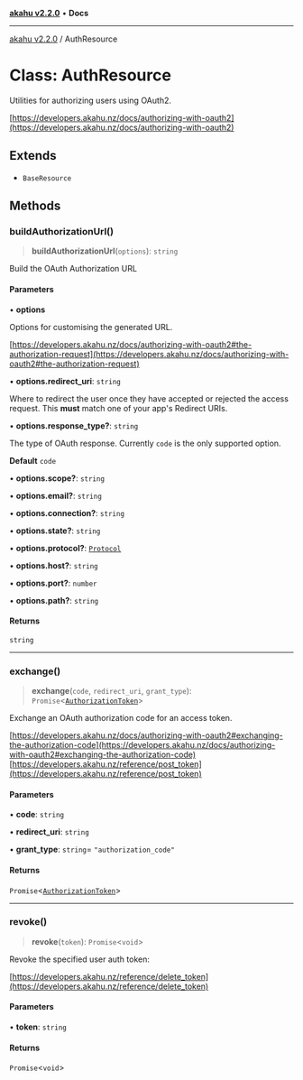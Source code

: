 [**akahu v2.2.0**](../README.md) • **Docs**

***

[akahu v2.2.0](../README.md) / AuthResource

# Class: AuthResource

Utilities for authorizing users using OAuth2.

[https://developers.akahu.nz/docs/authorizing-with-oauth2](https://developers.akahu.nz/docs/authorizing-with-oauth2)

## Extends

- `BaseResource`

## Methods

### buildAuthorizationUrl()

> **buildAuthorizationUrl**(`options`): `string`

Build the OAuth Authorization URL

#### Parameters

• **options**

Options for customising the generated URL.

[https://developers.akahu.nz/docs/authorizing-with-oauth2#the-authorization-request](https://developers.akahu.nz/docs/authorizing-with-oauth2#the-authorization-request)

• **options.redirect\_uri**: `string`

Where to redirect the user once they have accepted or rejected the access request.
This **must** match one of your app's Redirect URIs.

• **options.response\_type?**: `string`

The type of OAuth response. Currently `code` is the only supported option.

**Default**
`code`

• **options.scope?**: `string`

• **options.email?**: `string`

• **options.connection?**: `string`

• **options.state?**: `string`

• **options.protocol?**: [`Protocol`](../type-aliases/Protocol.md)

• **options.host?**: `string`

• **options.port?**: `number`

• **options.path?**: `string`

#### Returns

`string`

***

### exchange()

> **exchange**(`code`, `redirect_uri`, `grant_type`): `Promise`\<[`AuthorizationToken`](../type-aliases/AuthorizationToken.md)\>

Exchange an OAuth authorization code for an access token.

[https://developers.akahu.nz/docs/authorizing-with-oauth2#exchanging-the-authorization-code](https://developers.akahu.nz/docs/authorizing-with-oauth2#exchanging-the-authorization-code)
[https://developers.akahu.nz/reference/post_token](https://developers.akahu.nz/reference/post_token)

#### Parameters

• **code**: `string`

• **redirect\_uri**: `string`

• **grant\_type**: `string`= `"authorization_code"`

#### Returns

`Promise`\<[`AuthorizationToken`](../type-aliases/AuthorizationToken.md)\>

***

### revoke()

> **revoke**(`token`): `Promise`\<`void`\>

Revoke the specified user auth token:

[https://developers.akahu.nz/reference/delete_token](https://developers.akahu.nz/reference/delete_token)

#### Parameters

• **token**: `string`

#### Returns

`Promise`\<`void`\>
